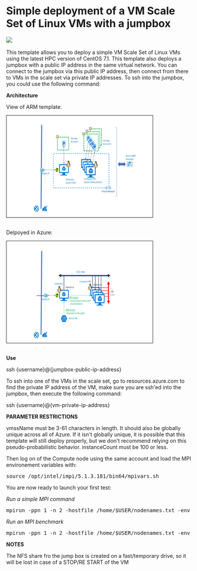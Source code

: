 # Simple deployment of a VM Scale Set of Linux VMs with a jumpbox

<a href="https://portal.azure.com/#create/Microsoft.Template/uri/https%3A%2F%2Fraw.githubusercontent.com%2FthovarMS%2F5clickTemplates%2Fmaster%2FRawCluster%2Fazuredeploy.json" target="_blank">
    <img src="http://azuredeploy.net/deploybutton.png"/>
</a>

This template allows you to deploy a simple VM Scale Set of Linux VMs using the latest HPC version of CentOS 7.1. This template also deploys a jumpbox with a public IP address in the same virtual network. You can connect to the jumpbox via this public IP address, then connect from there to VMs in the scale set via private IP addresses. To ssh into the jumpbox, you could use the following command:

<b>Architecture</b>

View of ARM template:

<img src="https://github.com/thovarMS/5clickTemplates/blob/master/RawCluster/Azure%20ARM.PNG"  align="middle" width="395" height="274"  alt="hpc_vmss_architecture" border="1"/> <br></br>

Delpoyed in Azure: 

<img src="https://github.com/thovarMS/5clickTemplates/blob/master/RawCluster/Architecture.PNG"  align="middle" width="395" height="274"  alt="hpc_vmss_architecture" border="1"/> <br></br>

<b>Use</b>

ssh {username}@{jumpbox-public-ip-address}

To ssh into one of the VMs in the scale set, go to resources.azure.com to find the private IP address of the VM, make sure you are ssh'ed into the jumpbox, then execute the following command:



ssh {username}@{vm-private-ip-address}

<b>PARAMETER RESTRICTIONS</b>

vmssName must be 3-61 characters in length. It should also be globally unique across all of Azure. If it isn't globally unique, it is possible that this template will still deploy properly, but we don't recommend relying on this pseudo-probabilistic behavior.
instanceCount must be 100 or less.

Then log on of the Compute node using the same account and load the MPI environement variables with:

<pre class="prettyprint copy-to-clipboard " >source /opt/intel/impi/5.1.3.181/bin64/mpivars.sh</pre>
  
You are now ready to launch your first test:

<i>Run a simple MPI command</i>
<pre class="prettyprint copy-to-clipboard " >mpirun -ppn 1 -n 2 -hostfile /home/$USER/nodenames.txt -env I_MPI_FABRICS=shm:dapl -env I_MPI_DAPL_PROVIDER=ofa-v2-ib0 -env I_MPI_DYNAMIC_CONNECTION=0 hostname</pre>

<i>Run an MPI benchmark</i>
<pre class="prettyprint copy-to-clipboard " >mpirun -ppn 1 -n 2 -hostfile /home/$USER/nodenames.txt -env I_MPI_FABRICS=dapl     -env I_MPI_DAPL_PROVIDER=ofa-v2-ib0 -env I_MPI_DYNAMIC_CONNECTION=0 IMB-MPI1 pingpong</pre>

     
<b>NOTES</b>

The NFS share fro the jump box is created on a fast/temporary drive, so it will be lost in case of a STOP/RE START of the VM
